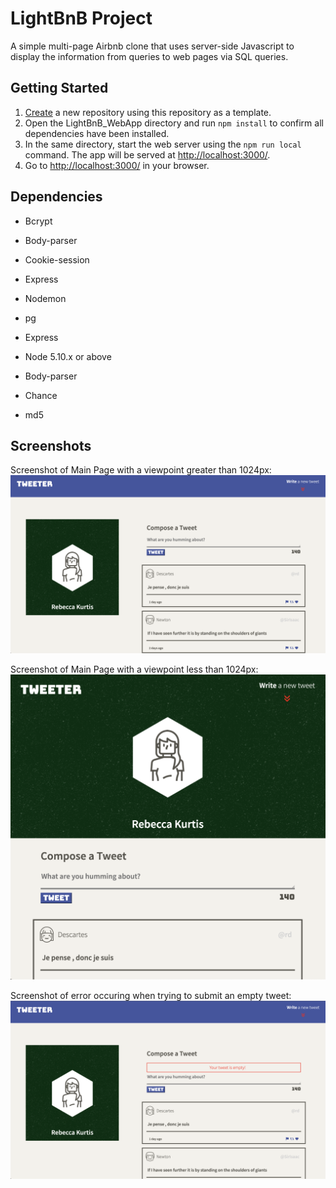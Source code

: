 # LightBnB Project

A simple multi-page Airbnb clone that uses server-side Javascript to display the information from queries to web pages via SQL queries.


## Getting Started

1. [Create](https://docs.github.com/en/repositories/creating-and-managing-repositories/creating-a-repository-from-a-template) a new repository using this repository as a template.
2. Open the LightBnB_WebApp directory and run `npm install` to confirm all dependencies have been installed. 
3. In the same directory, start the web server using the `npm run local` command. The app will be served at <http://localhost:3000/>.
4. Go to <http://localhost:3000/> in your browser.

## 

## Dependencies

- Bcrypt
- Body-parser
- Cookie-session
- Express
- Nodemon
- pg

- Express
- Node 5.10.x or above
- Body-parser
- Chance
- md5

## Screenshots

Screenshot of Main Page with a viewpoint greater than 1024px:
!["Screenshot of Main Page with a viewpoint greater than 1024px"](https://github.com/rebecca-kurtis/tweeter/blob/master/docs/Screenshot%202023-01-07%20at%205.50.27%20PM.png)

Screenshot of Main Page with a viewpoint less than 1024px:
!["Screenshot of Main Page with a viewpoint less than 1024px"](https://github.com/rebecca-kurtis/tweeter/blob/master/docs/Screenshot%202023-01-07%20at%205.50.39%20PM.png)

Screenshot of error occuring when trying to submit an empty tweet:
!["Screenshot of error occuring when trying to submit an empty tweet"](https://github.com/rebecca-kurtis/tweeter/blob/master/docs/Screenshot%202023-01-07%20at%205.51.31%20PM.png)